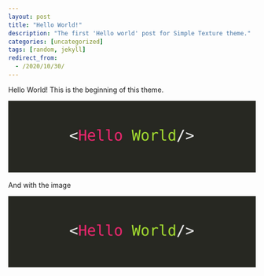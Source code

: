 ```yaml
---
layout: post
title: "Hello World!"
description: "The first 'Hello world' post for Simple Texture theme."
categories: [uncategorized]
tags: [random, jekyll]
redirect_from:
  - /2020/10/30/
---
```

Hello World! This is the beginning of this theme.

![Hello_World](images/Hello_World.jpeg)

And with the image

![Hello_World twice](https://github.com/valmikroy/learnings.github.io/blob/master/_posts/images/Hello_World.jpeg?raw=true)

